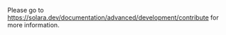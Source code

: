Please go to https://solara.dev/documentation/advanced/development/contribute for more information.
